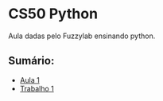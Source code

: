 # CS50 Python

Aula dadas pelo Fuzzylab ensinando python.

## Sumário:

- [Aula 1](./Aula01/README.md)
- [Trabalho 1](./Trabalho01/README.md)